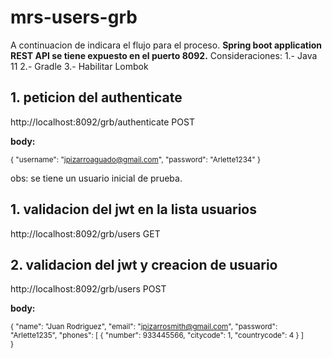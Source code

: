 # mrs-users-grb
A continuacion de indicara el flujo para el proceso.
**Spring boot application  REST API  se tiene expuesto en el puerto 8092.**
Consideraciones:
1.- Java 11
2.- Gradle
3.- Habilitar Lombok

## 1. peticion del authenticate 
http://localhost:8092/grb/authenticate POST

**body:**

<sub>{
"username": "jpizarroaguado@gmail.com",
"password": "Arlette1234"
}
</sub>

 obs: se tiene un usuario inicial de prueba.

## 1. validacion del jwt en la lista usuarios 
http://localhost:8092/grb/users  GET


## 2. validacion del jwt y creacion de  usuario 
http://localhost:8092/grb/users POST

**body:**

<sub>{
"name": "Juan Rodriguez",
"email": "jpizarrosmith@gmail.com",
"password": "Arlette1235",
"phones": [
               {
                    "number": 933445566,
                    "citycode": 1,
                    "countrycode": 4
                }
           ]        
}
</sub>

